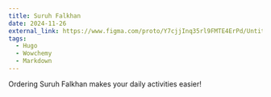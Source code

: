 ```yaml
---
title: Suruh Falkhan
date: 2024-11-26
external_link: https://www.figma.com/proto/Y7cjjInq35rl9FMTE4ErPd/Untitled?page-id=0%3A1&node-id=1-2&viewport=228%2C100%2C0.07&t=fdunIxRkXemycjgK-1&scaling=scale-down&content-scaling=fixed&starting-point-node-id=1%3A2
tags:
  - Hugo
  - Wowchemy
  - Markdown
---
```


Ordering Suruh Falkhan makes your daily activities easier!

<!--more-->
